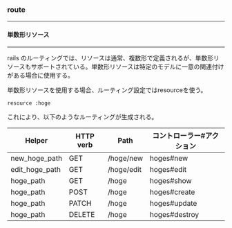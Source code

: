 ### route

------



#### 単数形リソース

------

rails のルーティングでは、リソースは通常、複数形で定義されるが、単数形リソースもサポートされている。単数形リソースは特定のモデルに一意の関連付けがある場合に使用する。

単数形リソースを使用する場合、ルーティング設定ではresourceを使う。

```
resource :hoge
```

これにより、以下のようなルーティングが生成される。

| Helper         | HTTP verb | Path       | コントローラー#アクション |
| -------------- | --------- | ---------- | ------------------------- |
| new_hoge_path  | GET       | /hoge/new  | hoges#new                 |
| edit_hoge_path | GET       | /hoge/edit | hoges#edit                |
| hoge_path      | GET       | /hoge      | hoges#show                |
| hoge_path      | POST      | /hoge      | hoges#create              |
| hoge_path      | PATCH     | /hoge      | hoges#update              |
| hoge_path      | DELETE    | /hoge      | hoges#destroy             |

